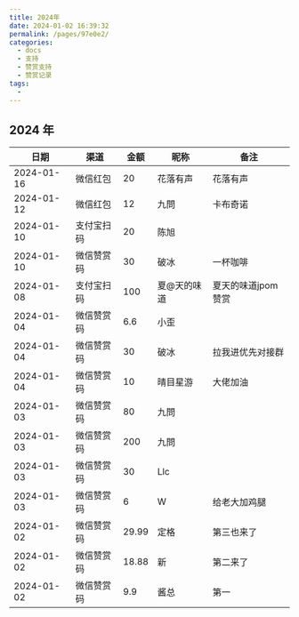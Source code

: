 ```yaml
---
title: 2024年
date: 2024-01-02 16:39:32
permalink: /pages/97e0e2/
categories:
  - docs
  - 支持
  - 赞赏支持
  - 赞赏记录
tags:
  - 
---
```


## 2024 年


| 日期         | 渠道    | 金额    | 昵称     | 备注          |
|------------|-------|-------|--------|-------------|
| 2024-01-16 | 微信红包  | 20    | 花落有声   | 花落有声        |
| 2024-01-12 | 微信红包  | 12    | 九問     | 卡布奇诺        |
| 2024-01-10 | 支付宝扫码 | 20    | 陈旭     |             |
| 2024-01-10 | 微信赞赏码 | 30    | 破冰     | 一杯咖啡        |
| 2024-01-08 | 支付宝扫码 | 100   | 夏@天的味道 | 夏天的味道jpom赞赏 |
| 2024-01-04 | 微信赞赏码 | 6.6   | 小歪     |             |
| 2024-01-04 | 微信赞赏码 | 30    | 破冰     | 拉我进优先对接群    |
| 2024-01-04 | 微信赞赏码 | 10    | 晴目星游   | 大佬加油        |
| 2024-01-03 | 微信赞赏码 | 80    | 九問     |             |
| 2024-01-03 | 微信赞赏码 | 200   | 九問     |             |
| 2024-01-03 | 微信赞赏码 | 30    | Llc    |             |
| 2024-01-03 | 微信赞赏码 | 6     | W      | 给老大加鸡腿      |
| 2024-01-02 | 微信赞赏码 | 29.99 | 定格     | 第三也来了       |
| 2024-01-02 | 微信赞赏码 | 18.88 | 新      | 第二来了        |
| 2024-01-02 | 微信赞赏码 | 9.9   | 酱总     | 第一          |